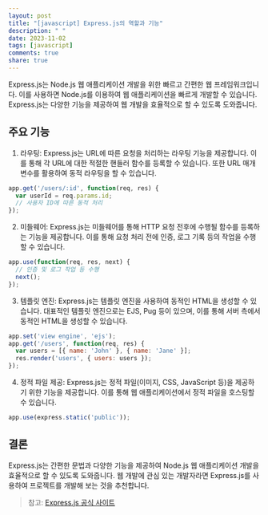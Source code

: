 ```yaml
---
layout: post
title: "[javascript] Express.js의 역할과 기능"
description: " "
date: 2023-11-02
tags: [javascript]
comments: true
share: true
---
```


Express.js는 Node.js 웹 애플리케이션 개발을 위한 빠르고 간편한 웹 프레임워크입니다. 이를 사용하면 Node.js를 이용하여 웹 애플리케이션을 빠르게 개발할 수 있습니다. Express.js는 다양한 기능을 제공하여 웹 개발을 효율적으로 할 수 있도록 도와줍니다.

## 주요 기능
1. 라우팅: Express.js는 URL에 따른 요청을 처리하는 라우팅 기능을 제공합니다. 이를 통해 각 URL에 대한 적절한 핸들러 함수를 등록할 수 있습니다. 또한 URL 매개변수를 활용하여 동적 라우팅을 할 수 있습니다.

```javascript
app.get('/users/:id', function(req, res) {
  var userId = req.params.id;
  // 사용자 ID에 따른 동적 처리
});
```

2. 미들웨어: Express.js는 미들웨어를 통해 HTTP 요청 전후에 수행될 함수를 등록하는 기능을 제공합니다. 이를 통해 요청 처리 전에 인증, 로그 기록 등의 작업을 수행할 수 있습니다.

```javascript
app.use(function(req, res, next) {
  // 인증 및 로그 작업 등 수행
  next();
});
```

3. 템플릿 엔진: Express.js는 템플릿 엔진을 사용하여 동적인 HTML을 생성할 수 있습니다. 대표적인 템플릿 엔진으로는 EJS, Pug 등이 있으며, 이를 통해 서버 측에서 동적인 HTML을 생성할 수 있습니다.

```javascript
app.set('view engine', 'ejs');
app.get('/users', function(req, res) {
  var users = [{ name: 'John' }, { name: 'Jane' }];
  res.render('users', { users: users });
});
```

4. 정적 파일 제공: Express.js는 정적 파일(이미지, CSS, JavaScript 등)을 제공하기 위한 기능을 제공합니다. 이를 통해 웹 애플리케이션에서 정적 파일을 호스팅할 수 있습니다.

```javascript
app.use(express.static('public'));
```

## 결론

Express.js는 간편한 문법과 다양한 기능을 제공하여 Node.js 웹 애플리케이션 개발을 효율적으로 할 수 있도록 도와줍니다. 웹 개발에 관심 있는 개발자라면 Express.js를 사용하여 프로젝트를 개발해 보는 것을 추천합니다.

> 참고: [Express.js 공식 사이트](https://expressjs.com/)